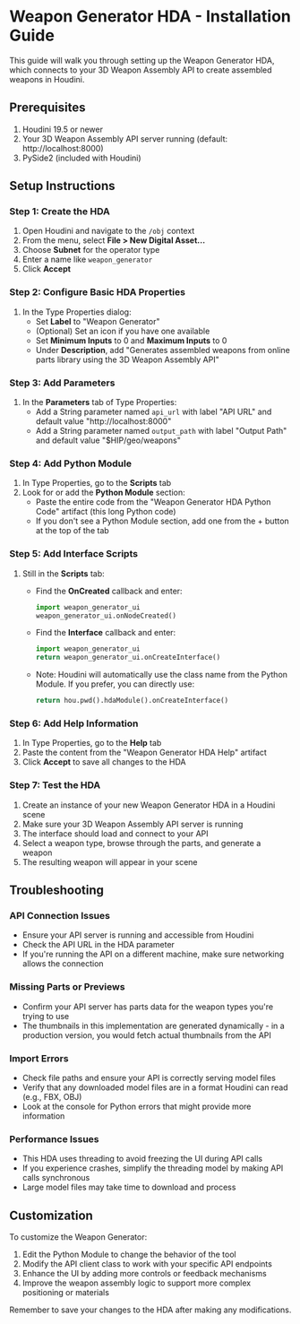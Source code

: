 # Weapon Generator HDA - Installation Guide

This guide will walk you through setting up the Weapon Generator HDA, which connects to your 3D Weapon Assembly API to create assembled weapons in Houdini.

## Prerequisites

1. Houdini 19.5 or newer
2. Your 3D Weapon Assembly API server running (default: http://localhost:8000)
3. PySide2 (included with Houdini)

## Setup Instructions

### Step 1: Create the HDA

1. Open Houdini and navigate to the `/obj` context
2. From the menu, select **File > New Digital Asset...**
3. Choose **Subnet** for the operator type
4. Enter a name like `weapon_generator`
5. Click **Accept**

### Step 2: Configure Basic HDA Properties

1. In the Type Properties dialog:
   - Set **Label** to "Weapon Generator"
   - (Optional) Set an icon if you have one available
   - Set **Minimum Inputs** to 0 and **Maximum Inputs** to 0
   - Under **Description**, add "Generates assembled weapons from online parts library using the 3D Weapon Assembly API"

### Step 3: Add Parameters

1. In the **Parameters** tab of Type Properties:
   - Add a String parameter named `api_url` with label "API URL" and default value "http://localhost:8000"
   - Add a String parameter named `output_path` with label "Output Path" and default value "$HIP/geo/weapons"

### Step 4: Add Python Module

1. In Type Properties, go to the **Scripts** tab
2. Look for or add the **Python Module** section:
   - Paste the entire code from the "Weapon Generator HDA Python Code" artifact (this long Python code)
   - If you don't see a Python Module section, add one from the + button at the top of the tab

### Step 5: Add Interface Scripts

1. Still in the **Scripts** tab:
   - Find the **OnCreated** callback and enter:
     ```python
     import weapon_generator_ui
     weapon_generator_ui.onNodeCreated()
     ```
     
   - Find the **Interface** callback and enter:
     ```python
     import weapon_generator_ui
     return weapon_generator_ui.onCreateInterface()
     ```
     
   - Note: Houdini will automatically use the class name from the Python Module. If you prefer, you can directly use:
     ```python
     return hou.pwd().hdaModule().onCreateInterface()
     ```

### Step 6: Add Help Information

1. In Type Properties, go to the **Help** tab
2. Paste the content from the "Weapon Generator HDA Help" artifact
3. Click **Accept** to save all changes to the HDA

### Step 7: Test the HDA

1. Create an instance of your new Weapon Generator HDA in a Houdini scene
2. Make sure your 3D Weapon Assembly API server is running
3. The interface should load and connect to your API
4. Select a weapon type, browse through the parts, and generate a weapon
5. The resulting weapon will appear in your scene


## Troubleshooting

### API Connection Issues

- Ensure your API server is running and accessible from Houdini
- Check the API URL in the HDA parameter
- If you're running the API on a different machine, make sure networking allows the connection

### Missing Parts or Previews

- Confirm your API server has parts data for the weapon types you're trying to use
- The thumbnails in this implementation are generated dynamically - in a production version, you would fetch actual thumbnails from the API

### Import Errors

- Check file paths and ensure your API is correctly serving model files
- Verify that any downloaded model files are in a format Houdini can read (e.g., FBX, OBJ)
- Look at the console for Python errors that might provide more information

### Performance Issues

- This HDA uses threading to avoid freezing the UI during API calls
- If you experience crashes, simplify the threading model by making API calls synchronous
- Large model files may take time to download and process

## Customization

To customize the Weapon Generator:

1. Edit the Python Module to change the behavior of the tool
2. Modify the API client class to work with your specific API endpoints
3. Enhance the UI by adding more controls or feedback mechanisms
4. Improve the weapon assembly logic to support more complex positioning or materials

Remember to save your changes to the HDA after making any modifications.
